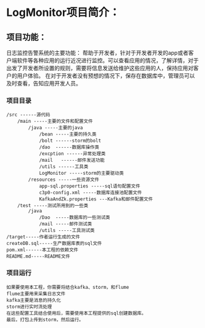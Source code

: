 # LogMonitor项目简介：
## 项目功能：
日志监控告警系统的主要功能： 帮助于开发者，针对于开发者开发的app或者客户端软件等各种应用的运行近况进行监控。可以查看应用的情况，了解详情，对于出发了开发者所设置的规则，需要将信息发送给维护这些应用的人，保持应用对客户的用户体验。 在对于开发者没有预想的情况下，保存在数据库中，管理员可以及时查看，告知应用开发人员。
### 项目目录
	/src ------源代码
    	/main -----主要的文件和配置文件
        	/java -----主要的java
        		/bean -----主要的持久类
        		/bolt ------storm的bolt
        		/dao  ------数据库操作类
        		/excption ------异常处理类
        		/mail	------邮件发送功能
        		/utils ------工具类
        		LogMonitor -----storm的主要驱动类
        	/resources -----一些资源文件
        		app-sql.properties -----sql语句配置文件
        		c3p0-config.xml -----数据库连接池配置文件
        		KafkaAndZk.properties ---Kafka和邮件配置文件
    	/test -----测试所用到的一些类
    		/java
    			/Dao  -----数据库的一些测试类
    			/mail -----邮件测试类
    			/utils -----工具测试类
	/target-----作者运行生成的文件
	createDB.sql-----生产数据库表的sql文件
	pom.xml------本工程的依赖文件 
	README.md-----README文件
### 项目运行
	如果要使用本工程，你需要将结合kafka、storm，和flume
	flume主要用来采集日志文件
	kafka主要是消息的持久化
	storm进行实时流处理
	在这些配置工具结合使用后，需要使用本工程提供的sql创建数据库。
	最后，打包上传到storm，然后运行。
